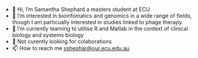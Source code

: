 - 👋 Hi, I’m Samantha Shephard a masters student at ECU
- 👀 I’m interested in bioinfomatics and genomics in a wide range of fields, though I am particually interested in studies linked to phage therapy.
- 🌱 I’m currently learning to utilise R and Matlab in the context of clinical biology and systems biology
- 💞️ Not curently looking for colaborations
- 📫 How to reach me sshephar@our.ecu.edu.au

<!---
SShephard/SShephard is a ✨ special ✨ repository because its `README.md` (this file) appears on your GitHub profile.
You can click the Preview link to take a look at your changes.
--->
